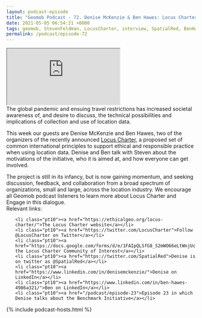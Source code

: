 ```yaml
--- 
layout: podcast-episode
title: "Geomob Podcast - 72. Denise McKenzie & Ben Hawes: Locus Charter"
date: 2021-05-05 06:54:21 +0000
tags: geomob, StevenFeldman, LocusCharter, interview, SpatialRed, BenHawes, EthicalGeo
permalink: /podcast/episode-72
---
```


<iframe class="castos-iframe-player" src="https://5e2e9055a029d5-78101471.castos.com/player/436922"></iframe>

<div class="pt20">
The global pandemic and ensuing travel restrictions
has increased societal awareness of, and desire to discuss, 
the technical possibilities and implications of collection and use of
location data.


This week our guests are Denise McKenzie and Ben Hawes, two of the organizers
of the recently announced <a href="https://ethicalgeo.org/locus-charter/">Locus Charter</a>,
a proposed set of common international principles to support ethical and
responsible practice when using location data. Denise and Ben talk with Steven
about the motivations of the initiative, who it is aimed at, and how everyone
can get involved.
</div>
<div class="pt10">
The project is still in its infancy, but is now gaining momentum, and
seeking discussion, feedback, and collaboration from a broad spectrum of
organizations, small and large, across the location industry.
We encourage all Geomob podcast listeners to learn more about Locus Charter
and Engage in this dialogue.
</div>

<div class="pt20">
  Relevant links:
  <ul>

    <li class="pt10"><a href="https://ethicalgeo.org/locus-charter/">The Locus Charter website</a></li>
    <li class="pt10"><a href="https://twitter.com/LocusCharter">Follow @LocusCharter on Twitter</a></li>
    <li class="pt10"><a href="https://docs.google.com/forms/d/e/1FAIpQLSfG8_S2mWO66eLtWnjUcl7mTzbnhAFOiVq6QQt5cUPMn2uV_w/viewform">Join the Locus Charter Community of Interest</a></li>
    <li class="pt10"><a href="https://twitter.com/SpatialRed">Denise is on twitter as @SpatialRed</a></li>
    <li class="pt10"><a href="https://www.linkedin.com/in/denisemckenzie/">Denise on LinkedIn</a></li>    
    <li class="pt10"><a href="https://www.linkedin.com/in/ben-hawes-4986a321/">Ben on LinkedIn</a></li>
    <li class="pt10"><a href="/podcast/episode-23">Episode 23 in which Denise talks about the Benchmark Initiative</a></li>    
  </ul>  
</div>

{% include podcast-hosts.html %}












